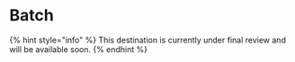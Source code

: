 # Batch

{% hint style="info" %}
This destination is currently under final review and will be available soon.
{% endhint %}
